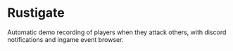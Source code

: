 # Rustigate
Automatic demo recording of players when they attack others, with discord notifications and ingame event browser.
